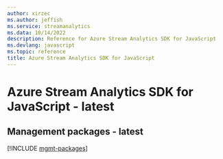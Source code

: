 ```yaml
---
author: xirzec
ms.author: jeffish
ms.service: streamanalytics
ms.data: 10/14/2022
description: Reference for Azure Stream Analytics SDK for JavaScript
ms.devlang: javascript
ms.topic: reference
title: Azure Stream Analytics SDK for JavaScript
---
```

# Azure Stream Analytics SDK for JavaScript - latest

## Management packages - latest
[!INCLUDE [mgmt-packages](stream-analytics-mgmt-index.md)]